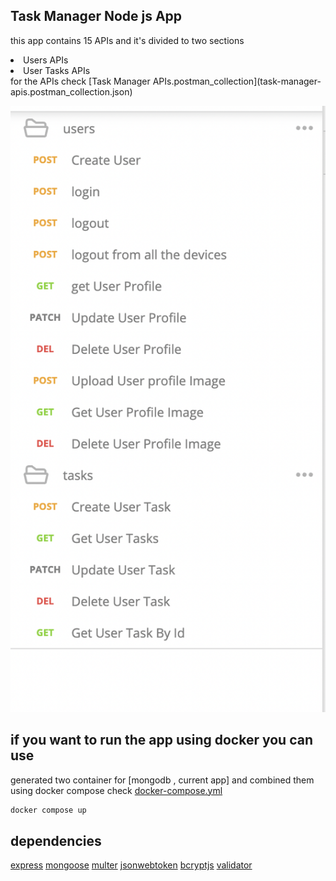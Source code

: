 ## Task Manager Node js App
this app contains 15 APIs and it's divided to two sections 
</br>
<li>Users APIs</li>
<li>User Tasks APIs</li>
for the APIs check [Task Manager APIs.postman_collection](task-manager-apis.postman_collection.json)

![Screenshot](images/apis.png)


## if you want to run the app using docker you can use
generated two container for [mongodb , current app] and combined them using docker compose check [docker-compose.yml](docker-compose.yml)
 ```bash
 docker compose up
 ```



## dependencies
[express](https://www.npmjs.com/package/express)
[mongoose](https://www.npmjs.com/package/mongoose)
[multer](https://www.npmjs.com/package/multer)
[jsonwebtoken](https://www.npmjs.com/package/jsonwebtoken)
[bcryptjs](https://www.npmjs.com/package/bcryptjs)
[validator](https://www.npmjs.com/package/validator)
